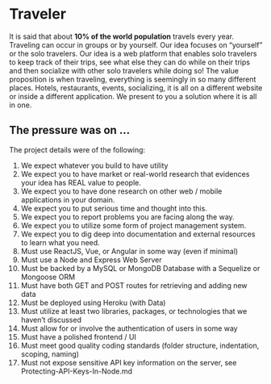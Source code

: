 # Traveler

It is said that about **10% of the world population** travels every year. Traveling can occur in groups or by yourself. Our idea focuses on “yourself” or the solo travelers. Our idea is a web platform that enables solo travelers to keep track of their trips, see what else they can do while on their trips and then socialize with other solo travelers while doing so! The value proposition is when traveling, everything is seemingly in so many different places. Hotels, restaurants, events, socializing, it is all on a different website or inside a different application. We present to you a solution where it is all in one.

## The pressure was on ...

The project details were of the following:

1.  We expect whatever you build to have utility
2.  We expect you to have market or real-world research that evidences your idea has REAL value to people.
3.  We expect you to have done research on other web / mobile applications in your domain.
4.  We expect you to put serious time and thought into this.
5.  We expect you to report problems you are facing along the way.
6.  We expect you to utilize some form of project management system.
7.  We expect you to dig deep into documentation and external resources to learn what you need.
8.  Must use ReactJS, Vue, or Angular in some way (even if minimal)
9.  Must use a Node and Express Web Server
10. Must be backed by a MySQL or MongoDB Database with a Sequelize or Mongoose ORM
11. Must have both GET and POST routes for retrieving and adding new data
12. Must be deployed using Heroku (with Data)
13. Must utilize at least two libraries, packages, or technologies that we haven’t discussed
14. Must allow for or involve the authentication of users in some way
15. Must have a polished frontend / UI
16. Must meet good quality coding standards (folder structure, indentation, scoping, naming)
17. Must not expose sensitive API key information on the server, see Protecting-API-Keys-In-Node.md
